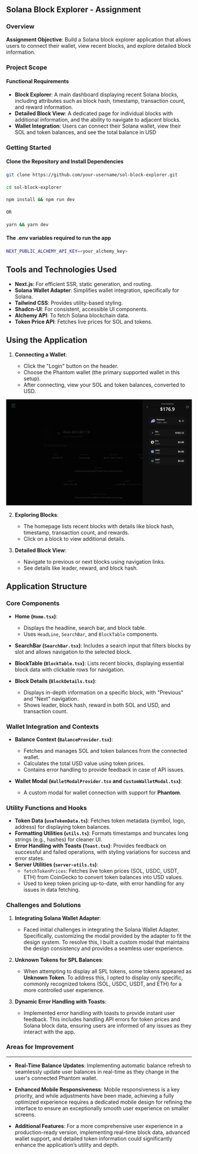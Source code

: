 ## Solana Block Explorer - Assignment

### Overview

**Assignment Objective**: Build a Solana block explorer application that allows users to connect their wallet, view recent blocks, and explore detailed block information.

### Project Scope

#### Functional Requirements

- **Block Explorer**: A main dashboard displaying recent Solana blocks, including attributes such as block hash, timestamp, transaction count, and reward information.
- **Detailed Block View**: A dedicated page for individual blocks with additional information, and the ability to navigate to adjacent blocks.
- **Wallet Integration**: Users can connect their Solana wallet, view their SOL and token balances, and see the total balance in USD

### Getting Started

#### Clone the Repository and Install Dependencies

```bash
git clone https://github.com/your-username/sol-block-explorer.git

cd sol-block-explorer

npm install && npm run dev

OR

yarn && yarn dev
```

#### The .env variables required to run the app

```bash
NEXT_PUBLIC_ALCHEMY_API_KEY=<your_alchemy_key>
```

## Tools and Technologies Used

- **Next.js**: For efficient SSR, static generation, and routing.
- **Solana Wallet Adapter**: Simplifies wallet integration, specifically for Solana.
- **Tailwind CSS**: Provides utility-based styling.
- **Shadcn-UI**: For consistent, accessible UI components.
- **Alchemy API**: To fetch Solana blockchain data.
- **Token Price API**: Fetches live prices for SOL and tokens.

## Using the Application

1.  **Connecting a Wallet**:

    - Click the "Login" button on the header.
    - Choose the Phantom wallet (the primary supported wallet in this setup).
    - After connecting, view your SOL and token balances, converted to USD.

![User Balances Screenshot](public/assets/user-balances.png)

2.  **Exploring Blocks**:

    - The homepage lists recent blocks with details like block hash, timestamp, transaction count, and rewards.
    - Click on a block to view additional details.

3.  **Detailed Block View**:

    - Navigate to previous or next blocks using navigation links.
    - See details like leader, reward, and block hash.

## Application Structure

### Core Components

- **Home (`Home.tsx`)**:

  - Displays the headline, search bar, and block table.
  - Uses `HeadLine`, `SearchBar`, and `BlockTable` components.

- **SearchBar (`SearchBar.tsx`)**: Includes a search input that filters blocks by slot and allows navigation to the selected block.
- **BlockTable (`BlockTable.tsx`)**: Lists recent blocks, displaying essential block data with clickable rows for navigation.
- **Block Details (`BlockDetails.tsx`)**:

  - Displays in-depth information on a specific block, with "Previous" and "Next" navigation.
  - Shows leader, block hash, reward in both SOL and USD, and transaction count.

### Wallet Integration and Contexts

- **Balance Context (`BalanceProvider.tsx`)**:

  - Fetches and manages SOL and token balances from the connected wallet.
  - Calculates the total USD value using token prices.
  - Contains error handling to provide feedback in case of API issues.

- **Wallet Modal (`WalletModalProvider.tsx` and `CustomWalletModal.tsx`)**:

  - A custom modal for wallet connection with support for **Phantom**.

### Utility Functions and Hooks

- **Token Data (`useTokenData.ts`)**: Fetches token metadata (symbol, logo, address) for displaying token balances.
- **Formatting Utilities (`utils.ts`)**: Formats timestamps and truncates long strings (e.g., hashes) for cleaner UI.
- **Error Handling with Toasts (`Toast.tsx`)**: Provides feedback on successful and failed operations, with styling variations for success and error states.
- **Server Utilities (`server-utils.ts`)**:
  - `fetchTokenPrices`: Fetches live token prices (SOL, USDC, USDT, ETH) from CoinGecko to convert token balances into USD values.
  - Used to keep token pricing up-to-date, with error handling for any issues in data fetching.

### Challenges and Solutions

1. **Integrating Solana Wallet Adapter**:
   - Faced initial challenges in integrating the Solana Wallet Adapter. Specifically, customizing the modal provided by the adapter to fit the design system. To resolve this, I built a custom modal that maintains the design consistency and provides a seamless user experience.
2. **Unknown Tokens for SPL Balances**:

   - When attempting to display all SPL tokens, some tokens appeared as **Unknown Token**. To address this, I opted to display only specific, commonly recognized tokens (SOL, USDC, USDT, and ETH) for a more controlled user experience.

3. **Dynamic Error Handling with Toasts**:
   - Implemented error handling with toasts to provide instant user feedback. This includes handling API errors for token prices and Solana block data, ensuring users are informed of any issues as they interact with the app.

### Areas for Improvement

---

- **Real-Time Balance Updates**: Implementing automatic balance refresh to seamlessly update user balances in real-time as they change in the user's connected Phantom wallet.

- **Enhanced Mobile Responsiveness**: Mobile responsiveness is a key priority, and while adjustments have been made, achieving a fully optimized experience requires a dedicated mobile design for refining the interface to ensure an exceptionally smooth user experience on smaller screens.

- **Additional Features**: For a more comprehensive user experience in a production-ready version, implementing real-time block data, advanced wallet support, and detailed token information could significantly enhance the application’s utility and depth.
